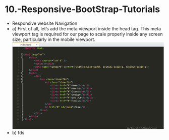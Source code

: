 # 10.-Responsive-BootStrap-Tutorials
- Responsive website Navigation
- a) First of all, let’s add the meta viewport inside the head tag. This meta viewport tag is required for our page to scale properly inside any screen size, particularly in the mobile viewport.
![alt tag](https://github.com/danisluis3/10.-Responsive-BootStrap-Tutorials/blob/master/1.png)
- b)
fds
